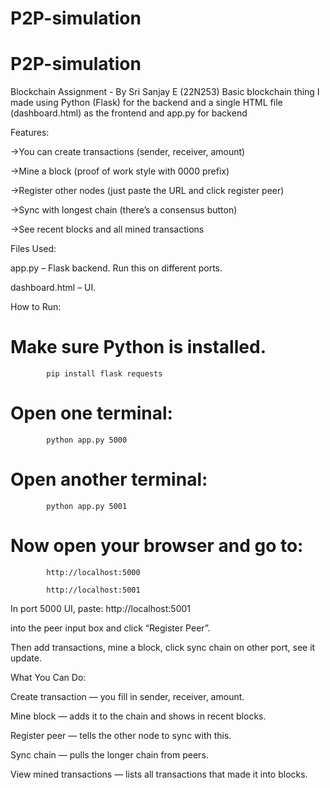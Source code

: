 # P2P-simulation

# P2P-simulation

Blockchain Assignment - By Sri Sanjay E (22N253)
Basic blockchain thing I made using Python (Flask) for the backend and a single HTML file (dashboard.html) as the frontend and app.py for backend

Features:

->You can create transactions (sender, receiver, amount)

->Mine a block (proof of work style with 0000 prefix)

->Register other nodes (just paste the URL and click register peer)

->Sync with longest chain (there’s a consensus button)

->See recent blocks and all mined transactions

Files Used:

app.py – Flask backend. Run this on different ports.

dashboard.html – UI.

How to Run:

# Make sure Python is installed.
            pip install flask requests
# Open one terminal:
            python app.py 5000
# Open another terminal:
            python app.py 5001
# Now open your browser and go to:
            http://localhost:5000

            http://localhost:5001

In port 5000 UI, paste:
            http://localhost:5001

into the peer input box and click “Register Peer”.

Then add transactions, mine a block, click sync chain on other port, see it update.

What You Can Do:

Create transaction — you fill in sender, receiver, amount.

Mine block — adds it to the chain and shows in recent blocks.

Register peer — tells the other node to sync with this.

Sync chain — pulls the longer chain from peers.

View mined transactions — lists all transactions that made it into blocks.

